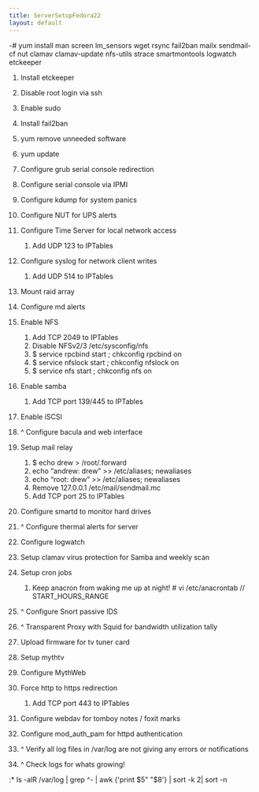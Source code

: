 ```yaml
---
title: ServerSetupFedora22
layout: default
---
```


-\# yum install man screen lm\_sensors wget rsync fail2ban mailx
sendmail-cf nut clamav clamav-update nfs-utils strace smartmontools
logwatch etckeeper

1.  Install etckeeper
2.  Disable root login via ssh
3.  Enable sudo
4.  Install fail2ban
5.  yum remove unneeded software
6.  yum update  
      
7.  Configure grub serial console redirection
8.  Configure serial console via IPMI
9.  Configure kdump for system panics
10. Configure NUT for UPS alerts
11. Configure Time Server for local network access
    1.  Add UDP 123 to IPTables
12. Configure syslog for network client writes
    1.  Add UDP 514 to IPTables  
          
13. Mount raid array
14. Configure md alerts
15. Enable NFS
    1.  Add TCP 2049 to IPTables
    2.  Disable NFSv2/3 /etc/sysconfig/nfs
    3.  $ service rpcbind start ; chkconfig rpcbind on
    4.  $ service nfslock start ; chkconfig nfslock on
    5.  $ service nfs start ; chkconfig nfs on
16. Enable samba
    1.  Add TCP port 139/445 to IPTables
17. Enable iSCSI
18. ^ Configure bacula and web interface  
      
19. Setup mail relay
    1.  $ echo drew &gt; /root/.forward
    2.  echo “andrew: drew” &gt;&gt; /etc/aliases; newaliases
    3.  echo “root: drew” &gt;&gt; /etc/aliases; newaliases
    4.  Remove 127.0.0.1 /etc/mail/sendmail.mc
    5.  Add TCP port 25 to IPTables
20. Configure smartd to monitor hard drives
21. ^ Configure thermal alerts for server
22. Configure logwatch
23. Setup clamav virus protection for Samba and weekly scan  
      
24. Setup cron jobs
    1.  Keep anacron from waking me up at night! \# vi /etc/anacrontab
        // START\_HOURS\_RANGE  
          
25. ^ Configure Snort passive IDS
26. ^ Transparent Proxy with Squid for bandwidth utilization tally  
      
27. Upload firmware for tv tuner card
28. Setup mythtv
29. Configure MythWeb
30. Force http to https redirection
    1.  Add TCP port 443 to IPTables
31. Configure webdav for tomboy notes / foxit marks
32. Configure mod\_auth\_pam for httpd authentication  
      
33. ^ Verify all log files in /var/log are not giving any errors or
    notifications
34. ^ Check logs for whats growing!

:\* ls -alR /var/log | grep ^- | awk {'print $5" "$8'} | sort -k 2| sort
-n
